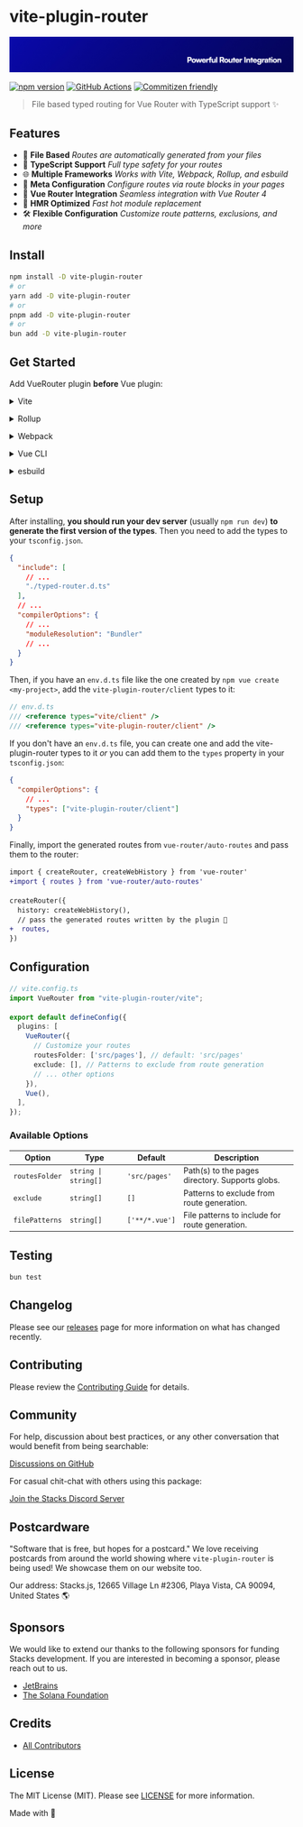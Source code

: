 # vite-plugin-router

<p align="center"><img src=".github/art/cover.jpg" alt="Social Card of this repo"></p>

[![npm version][npm-version-src]][npm-version-href]
[![GitHub Actions][github-actions-src]][github-actions-href]
[![Commitizen friendly](https://img.shields.io/badge/commitizen-friendly-brightgreen.svg)](http://commitizen.github.io/cz-cli/)
<!-- [![npm downloads][npm-downloads-src]][npm-downloads-href] -->
<!-- [![Codecov][codecov-src]][codecov-href] -->

> File based typed routing for Vue Router with TypeScript support ✨

## Features

- 📁 **File Based** _Routes are automatically generated from your files_
- 🔄 **TypeScript Support** _Full type safety for your routes_
- 🌐 **Multiple Frameworks** _Works with Vite, Webpack, Rollup, and esbuild_
- 🎨 **Meta Configuration** _Configure routes via route blocks in your pages_
- 🔌 **Vue Router Integration** _Seamless integration with Vue Router 4_
- 📱 **HMR Optimized** _Fast hot module replacement_
- 🛠️ **Flexible Configuration** _Customize route patterns, exclusions, and more_

## Install

```bash
npm install -D vite-plugin-router
# or
yarn add -D vite-plugin-router
# or
pnpm add -D vite-plugin-router
# or
bun add -D vite-plugin-router
```

## Get Started

Add VueRouter plugin **before** Vue plugin:

<details>
<summary>Vite</summary><br>

```ts
// vite.config.ts
import VueRouter from "vite-plugin-router/vite";

export default defineConfig({
  plugins: [
    VueRouter({
      /* options */
    }),
    // ⚠️ Vue must be placed after VueRouter()
    Vue(),
  ],
});
```

<br></details>

<details>
<summary>Rollup</summary><br>

```ts
// rollup.config.js
import VueRouter from "vite-plugin-router/rollup";

export default {
  plugins: [
    VueRouter({
      /* options */
    }),
    // ⚠️ Vue must be placed after VueRouter()
    Vue(),
  ],
};
```

<br></details>

<details>
<summary>Webpack</summary><br>

```ts
// webpack.config.js
module.exports = {
  /* ... */
  plugins: [
    require("vite-plugin-router/webpack")({
      /* options */
    }),
  ],
};
```

<br></details>

<details>
<summary>Vue CLI</summary><br>

```ts
// vue.config.js
module.exports = {
  configureWebpack: {
    plugins: [
      require("vite-plugin-router/webpack")({
        /* options */
      }),
    ],
  },
};
```

<br></details>

<details>
<summary>esbuild</summary><br>

```ts
// esbuild.config.js
import { build } from "esbuild";
import VueRouter from "vite-plugin-router/esbuild";

build({
  plugins: [VueRouter()],
});
```

<br></details>

## Setup

After installing, **you should run your dev server** (usually `npm run dev`) **to generate the first version of the types**. Then you need to add the types to your `tsconfig.json`.

```json
{
  "include": [
    // ...
    "./typed-router.d.ts"
  ],
  // ...
  "compilerOptions": {
    // ...
    "moduleResolution": "Bundler"
    // ...
  }
}
```

Then, if you have an `env.d.ts` file like the one created by `npm vue create <my-project>`, add the `vite-plugin-router/client` types to it:

```ts
// env.d.ts
/// <reference types="vite/client" />
/// <reference types="vite-plugin-router/client" />
```

If you don't have an `env.d.ts` file, you can create one and add the vite-plugin-router types to it _or_ you can add them to the `types` property in your `tsconfig.json`:

```json
{
  "compilerOptions": {
    // ...
    "types": ["vite-plugin-router/client"]
  }
}
```

Finally, import the generated routes from `vue-router/auto-routes` and pass them to the router:

```diff
import { createRouter, createWebHistory } from 'vue-router'
+import { routes } from 'vue-router/auto-routes'

createRouter({
  history: createWebHistory(),
  // pass the generated routes written by the plugin 🤖
+  routes,
})
```

## Configuration

```ts
// vite.config.ts
import VueRouter from "vite-plugin-router/vite";

export default defineConfig({
  plugins: [
    VueRouter({
      // Customize your routes
      routesFolder: ['src/pages'], // default: 'src/pages'
      exclude: [], // Patterns to exclude from route generation
      // ... other options
    }),
    Vue(),
  ],
});
```

### Available Options

| Option | Type | Default | Description |
|--------|------|---------|-------------|
| `routesFolder` | `string \| string[]` | `'src/pages'` | Path(s) to the pages directory. Supports globs. |
| `exclude` | `string[]` | `[]` | Patterns to exclude from route generation. |
| `filePatterns` | `string[]` | `['**/*.vue']` | File patterns to include for route generation. |

## Testing

```bash
bun test
```

## Changelog

Please see our [releases](https://github.com/stacksjs/vite-plugin-router/releases) page for more information on what has changed recently.

## Contributing

Please review the [Contributing Guide](https://github.com/stacksjs/contributing) for details.

## Community

For help, discussion about best practices, or any other conversation that would benefit from being searchable:

[Discussions on GitHub](https://github.com/stacksjs/stacks/discussions)

For casual chit-chat with others using this package:

[Join the Stacks Discord Server](https://discord.gg/stacksjs)

## Postcardware

"Software that is free, but hopes for a postcard." We love receiving postcards from around the world showing where `vite-plugin-router` is being used! We showcase them on our website too.

Our address: Stacks.js, 12665 Village Ln #2306, Playa Vista, CA 90094, United States 🌎

## Sponsors

We would like to extend our thanks to the following sponsors for funding Stacks development. If you are interested in becoming a sponsor, please reach out to us.

- [JetBrains](https://www.jetbrains.com/)
- [The Solana Foundation](https://solana.com/)

## Credits

- [All Contributors](https://github.com/stacksjs/vite-plugin-router/contributors)

## License

The MIT License (MIT). Please see [LICENSE](https://github.com/stacksjs/stacks/tree/main/LICENSE.md) for more information.

Made with 💙

<!-- Badges -->
[npm-version-src]: https://img.shields.io/npm/v/vite-plugin-router?style=flat-square
[npm-version-href]: https://npmjs.com/package/vite-plugin-router
[github-actions-src]: https://img.shields.io/github/actions/workflow/status/stacksjs/vite-plugin-router/ci.yml?style=flat-square&branch=main
[github-actions-href]: https://github.com/stacksjs/vite-plugin-router/actions?query=workflow%3Aci
<!-- [npm-downloads-src]: https://img.shields.io/npm/dm/vite-plugin-router?style=flat-square
[npm-downloads-href]: https://npmjs.com/package/vite-plugin-router -->
<!-- [codecov-src]: https://img.shields.io/codecov/c/gh/stacksjs/vite-plugin-router/main?style=flat-square
[codecov-href]: https://codecov.io/gh/stacksjs/vite-plugin-router -->
